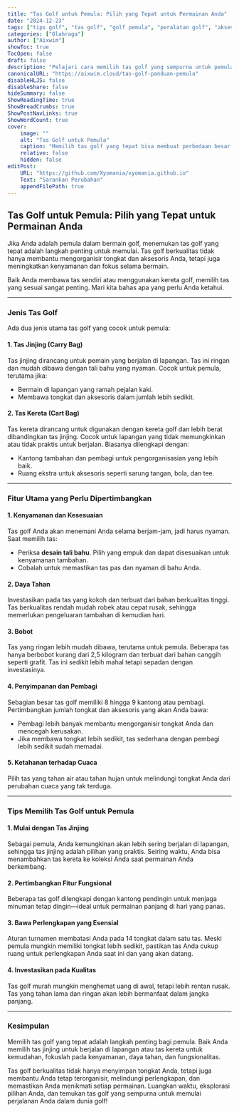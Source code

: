 ```yaml
---
title: "Tas Golf untuk Pemula: Pilih yang Tepat untuk Permainan Anda"
date: "2024-12-23"
tags: ["tips golf", "tas golf", "golf pemula", "peralatan golf", "aksesoris golf"]
categories: ["Olahraga"]
author: ["Aixwim"]
showToc: true
TocOpen: false
draft: false
description: "Pelajari cara memilih tas golf yang sempurna untuk pemula. Temukan jenis, fitur, dan tips untuk memilih tas yang sesuai dengan kebutuhan Anda dan meningkatkan permainan Anda."
canonicalURL: "https://aixwim.cloud/tas-golf-panduan-pemula"
disableHLJS: false
disableShare: false
hideSummary: false
ShowReadingTime: true
ShowBreadCrumbs: true
ShowPostNavLinks: true
ShowWordCount: true
cover:
    image: ""
    alt: "Tas Golf untuk Pemula"
    caption: "Memilih tas golf yang tepat bisa membuat perbedaan besar bagi pemula."
    relative: false
    hidden: false
editPost:
    URL: "https://github.com/Xyomania/xyomania.github.io"
    Text: "Sarankan Perubahan"
    appendFilePath: true
---
```


## Tas Golf untuk Pemula: Pilih yang Tepat untuk Permainan Anda  

Jika Anda adalah pemula dalam bermain golf, menemukan tas golf yang tepat adalah langkah penting untuk memulai. Tas golf berkualitas tidak hanya membantu mengorganisir tongkat dan aksesoris Anda, tetapi juga meningkatkan kenyamanan dan fokus selama bermain.  

Baik Anda membawa tas sendiri atau menggunakan kereta golf, memilih tas yang sesuai sangat penting. Mari kita bahas apa yang perlu Anda ketahui.  

---

### **Jenis Tas Golf**  

Ada dua jenis utama tas golf yang cocok untuk pemula:  

#### 1. **Tas Jinjing (Carry Bag)**  
Tas jinjing dirancang untuk pemain yang berjalan di lapangan. Tas ini ringan dan mudah dibawa dengan tali bahu yang nyaman. Cocok untuk pemula, terutama jika:  
- Bermain di lapangan yang ramah pejalan kaki.  
- Membawa tongkat dan aksesoris dalam jumlah lebih sedikit.  

#### 2. **Tas Kereta (Cart Bag)**  
Tas kereta dirancang untuk digunakan dengan kereta golf dan lebih berat dibandingkan tas jinjing. Cocok untuk lapangan yang tidak memungkinkan atau tidak praktis untuk berjalan. Biasanya dilengkapi dengan:  
- Kantong tambahan dan pembagi untuk pengorganisasian yang lebih baik.  
- Ruang ekstra untuk aksesoris seperti sarung tangan, bola, dan tee.  

---

### **Fitur Utama yang Perlu Dipertimbangkan**  

#### 1. **Kenyamanan dan Kesesuaian**  
Tas golf Anda akan menemani Anda selama berjam-jam, jadi harus nyaman. Saat memilih tas:  
- Periksa **desain tali bahu**. Pilih yang empuk dan dapat disesuaikan untuk kenyamanan tambahan.  
- Cobalah untuk memastikan tas pas dan nyaman di bahu Anda.  

#### 2. **Daya Tahan**  
Investasikan pada tas yang kokoh dan terbuat dari bahan berkualitas tinggi. Tas berkualitas rendah mudah robek atau cepat rusak, sehingga memerlukan pengeluaran tambahan di kemudian hari.  

#### 3. **Bobot**  
Tas yang ringan lebih mudah dibawa, terutama untuk pemula. Beberapa tas hanya berbobot kurang dari 2,5 kilogram dan terbuat dari bahan canggih seperti grafit. Tas ini sedikit lebih mahal tetapi sepadan dengan investasinya.  

#### 4. **Penyimpanan dan Pembagi**  
Sebagian besar tas golf memiliki 8 hingga 9 kantong atau pembagi. Pertimbangkan jumlah tongkat dan aksesoris yang akan Anda bawa:  
- Pembagi lebih banyak membantu mengorganisir tongkat Anda dan mencegah kerusakan.  
- Jika membawa tongkat lebih sedikit, tas sederhana dengan pembagi lebih sedikit sudah memadai.  

#### 5. **Ketahanan terhadap Cuaca**  
Pilih tas yang tahan air atau tahan hujan untuk melindungi tongkat Anda dari perubahan cuaca yang tak terduga.  

---

### **Tips Memilih Tas Golf untuk Pemula**  

#### 1. **Mulai dengan Tas Jinjing**  
Sebagai pemula, Anda kemungkinan akan lebih sering berjalan di lapangan, sehingga tas jinjing adalah pilihan yang praktis. Seiring waktu, Anda bisa menambahkan tas kereta ke koleksi Anda saat permainan Anda berkembang.  

#### 2. **Pertimbangkan Fitur Fungsional**  
Beberapa tas golf dilengkapi dengan kantong pendingin untuk menjaga minuman tetap dingin—ideal untuk permainan panjang di hari yang panas.  

#### 3. **Bawa Perlengkapan yang Esensial**  
Aturan turnamen membatasi Anda pada 14 tongkat dalam satu tas. Meski pemula mungkin memiliki tongkat lebih sedikit, pastikan tas Anda cukup ruang untuk perlengkapan Anda saat ini dan yang akan datang.  

#### 4. **Investasikan pada Kualitas**  
Tas golf murah mungkin menghemat uang di awal, tetapi lebih rentan rusak. Tas yang tahan lama dan ringan akan lebih bermanfaat dalam jangka panjang.  

---

### **Kesimpulan**  

Memilih tas golf yang tepat adalah langkah penting bagi pemula. Baik Anda memilih tas jinjing untuk berjalan di lapangan atau tas kereta untuk kemudahan, fokuslah pada kenyamanan, daya tahan, dan fungsionalitas.  

Tas golf berkualitas tidak hanya menyimpan tongkat Anda, tetapi juga membantu Anda tetap terorganisir, melindungi perlengkapan, dan memastikan Anda menikmati setiap permainan. Luangkan waktu, eksplorasi pilihan Anda, dan temukan tas golf yang sempurna untuk memulai perjalanan Anda dalam dunia golf!  
